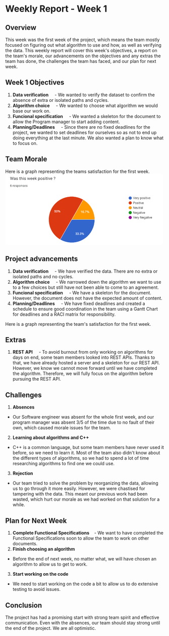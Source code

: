 # Weekly Report - Week 1

## Overview

This week was the first week of the project, which means the team mostly focused on figuring out what algorithm to use and how, as well as verifying the data. This weekly report will cover this week's objectives, a report on the team's morale, our advancements on the objectives and any extras the team has done, the challenges the team has faced, and our plan for next week.

## Week 1 Objectives

1. **Data verification**
    - We wanted to verify the dataset to confirm the absence of extra or isolated paths and cycles.
2. **Algorithm choice**
    - We wanted to choose what algorithm we would base our work on.
3. **Funcional specification**
    - We wanted a skeleton for the document to allow the Program manager to start adding content.
4. **Planning/Deadlines**
    - Since there are no fixed deadlines for the project, we wanted to set deadlines for ourselves so as not to end up doing everything at the last minute. We also wanted a plan to know what to focus on.

## Team Morale
Here is a graph representing the teams satisfaction for the first week.<img src="Images/teamSatisfactionWeek1.png" width="500"> 

## Project advancements

1. **Data verification**
    - We have verified the data. There are no extra or isolated paths and no cycles.
2. **Algorithm choice**
    - We narrowed down the algorithm we want to use to a few choices but still have not been able to come to an agreement.
3. **Funcional specification**
    - We have a skeleton for the document. However, the document does not have the expected amount of content.
4. **Planning/Deadlines**
    - We have fixed deadlines and created a schedule to ensure good coordination in the team using a Gantt Chart for deadlines and a RACI matrix for responsibility.

Here is a graph representing the team's satisfaction for the first week.

## Extras

1. **REST API**
    - To avoid burnout from only working on algorithms for days on end, some team members looked into REST APIs. Thanks to that, we have already hosted a server and a skeleton for our REST API. However, we know we cannot move forward until we have completed the algorithm. Therefore, we will fully focus on the algorithm before pursuing the REST API.

## Challenges

1. **Absences**
 - Our Software engineer was absent for the whole first week, and our program manager was absent 3/5 of the time due to no fault of their own, which caused morale issues for the team.
2. **Learning about algorithms and C++**
 - C++ is a common language, but some team members have never used it before, so we need to learn it. Most of the team also didn't know about the different types of algorithms, so we had to spend a lot of time researching algorithms to find one we could use.
3. **Rejection**
 - Our team tried to solve the problem by reorganizing the data, allowing us to go through it more easily. However, we were chastised for tampering with the data. This meant our previous work had been wasted, which hurt our morale as we had worked on that solution for a while.

## Plan for Next Week

1. **Complete Functional Specifications**
   - We want to have completed the Functional Specifications soon to allow the team to work on other documents.
2. **Finish choosing an algorithm**
 - Before the end of next week, no matter what, we will have chosen an algorithm to allow us to get to work.
3. **Start working on the code**
 - We need to start working on the code a bit to allow us to do extensive testing to avoid issues.

## Conclusion

The project has had a promising start with strong team spirit and effective communication. Even with the absences, our team should stay strong until the end of the project. We are all optimistic.